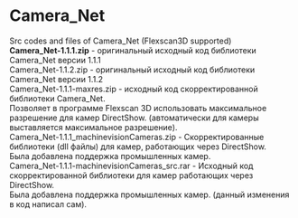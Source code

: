 # Camera_Net
Src codes and files of Camera_Net (Flexscan3D supported)  <br>
<b/>Camera_Net-1.1.1.zip</b> - оригинальный исходный код библиотеки Camera_Net версии 1.1.1 <br>
Camera_Net-1.1.2.zip - оригинальный исходный код библиотеки Camera_Net версии 1.1.2 <br>
Camera_Net-1.1.1-maxres.zip - исходный код скорректированной библиотеки Camera_Net. <br> Позволяет в программе Flexscan 3D использовать максимальное разрешение для камер DirectShow. (автоматически для камеры выставляется максимальное разрешение). <br>
Camera_Net-1.1.1_machinevisionCameras.zip - Скорректированные библиотеки (dll файлы) для камер, работающих через DirectShow. <br> Была добавлена поддержка промышленных камер.<br>
Camera_Net-1.1.1-machinevisionCameras_src.rar - Исходный код скорректированной библиотеки для камер работающих через DirectShow.<br> Была добавлена поддержка промышленных камер. (данный изменения в код написал сам).<br>
